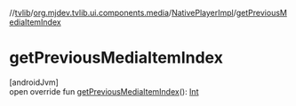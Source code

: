 //[tvlib](../../../index.md)/[org.mjdev.tvlib.ui.components.media](../index.md)/[NativePlayerImpl](index.md)/[getPreviousMediaItemIndex](get-previous-media-item-index.md)

# getPreviousMediaItemIndex

[androidJvm]\
open override fun [getPreviousMediaItemIndex](get-previous-media-item-index.md)(): [Int](https://kotlinlang.org/api/latest/jvm/stdlib/kotlin/-int/index.html)
